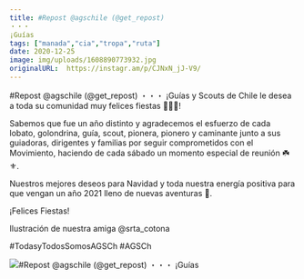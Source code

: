 ```yaml
---
title: #Repost @agschile (@get_repost)
・・・
¡Guías
tags: ["manada","cia","tropa","ruta"]
date: 2020-12-25
image: img/uploads/1608890773932.jpg
originalURL:  https://instagr.am/p/CJNxN_jJ-V9/
---
```


#Repost @agschile (@get_repost)
・・・
¡Guías y Scouts de Chile le desea a toda su comunidad muy felices fiestas 🎅🏼🎄!

Sabemos que fue un año distinto y agradecemos el esfuerzo de cada lobato, golondrina, guía, scout, pionera, pionero y caminante junto a sus guiadoras, dirigentes y familias por seguir comprometidos con el Movimiento, haciendo de cada sábado un momento especial de reunión ☘️⚜️.

Nuestros mejores deseos para Navidad y toda nuestra energía positiva para que vengan un año 2021 lleno de nuevas aventuras 🥳.

¡Felices Fiestas!

Ilustración de nuestra amiga @srta_cotona

#TodasyTodosSomosAGSCh 
#AGSCh

![#Repost @agschile (@get_repost)
・・・
¡Guías](/img/uploads/1608890773932.jpg)